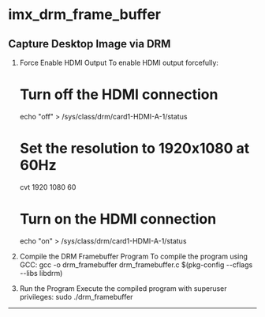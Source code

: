 # imx_drm_frame_buffer
Capture Desktop Image via DRM
-------------------------------------------------
1. Force Enable HDMI Output
To enable HDMI output forcefully:

    # Turn off the HDMI connection
    echo "off" > /sys/class/drm/card1-HDMI-A-1/status
    # Set the resolution to 1920x1080 at 60Hz
    cvt 1920 1080 60
    # Turn on the HDMI connection
    echo "on" > /sys/class/drm/card1-HDMI-A-1/status

2. Compile the DRM Framebuffer Program
To compile the program using GCC:
	gcc -o drm_framebuffer drm_framebuffer.c $(pkg-config --cflags --libs libdrm)
	
3. Run the Program
Execute the compiled program with superuser privileges:
    sudo ./drm_framebuffer
-------------------------------------------------    
